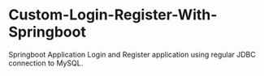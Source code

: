# Custom-Login-Register-With-Springboot
Springboot Application
Login and Register application using regular JDBC connection to MySQL.
